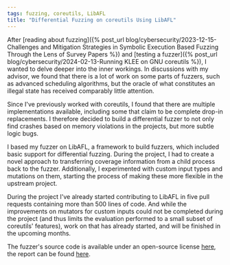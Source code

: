 ```yaml
---
tags: fuzzing, coreutils, LibAFL
title: "Differential Fuzzing on coreutils Using LibAFL"
---
```


After [reading about fuzzing]({% post_url blog/cybersecurity/2023-12-15-Challenges and Mitigation Strategies in Symbolic Execution Based Fuzzing Through the Lens of Survey Papers %}) and [testing a fuzzer]({% post_url blog/cybersecurity/2024-02-13-Running KLEE on GNU coreutils %}), I wanted to delve deeper into the inner workings. In discussions with my advisor, we found that there is a lot of work on some parts of fuzzers, such as advanced scheduling algorithms, but the oracle of what constitutes an illegal state has received comparably little attention.

Since I've previously worked with coreutils, I found that there are multiple implementations available, including some that claim to be complete drop-in replacements. I therefore decided to build a differential fuzzer to not only find crashes based on memory violations in the projects, but more subtle logic bugs.

I based my fuzzer on LibAFL, a framework to build fuzzers, which included basic support for differential fuzzing. During the project, I had to create a novel approach to transferring coverage information from a child process back to the fuzzer. Additionally, I experimented with custom input types and mutations on them, starting the process of making these more flexible in the upstream project. 

During the project I've already started contributing to LibAFL in five pull requests containing more than 500 lines of code. And while the improvements on mutators for custom inputs could not be completed during the project (and thus limits the evaluation performed to a small subset of coreutils' features), work on that has already started, and will be finished in the upcoming months.

The fuzzer's source code is available under an open-source license [here](https://github.com/riesentoaster/coreutils-differential-fuzzing/), the report can be found [here](https://github.com/riesentoaster/coreutils-differential-fuzzing/blob/main/report/out/index.pdf).